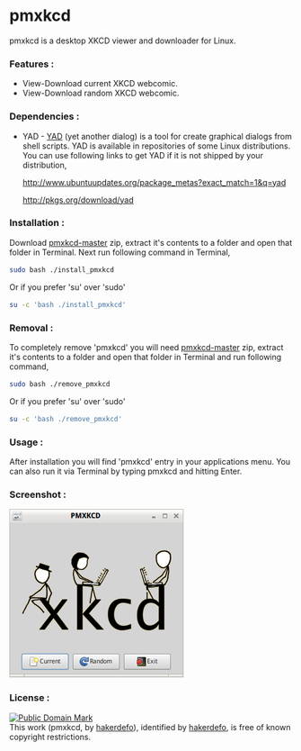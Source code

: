 # pmxkcd
pmxkcd is a desktop XKCD viewer and downloader for Linux.


### Features :

  - View-Download current XKCD webcomic.
  - View-Download random XKCD webcomic.


### Dependencies :

  - YAD - [YAD] (yet another dialog) is a tool for create graphical dialogs from shell scripts. YAD is available in repositories of some Linux distributions. You can use following links to get YAD if it is not shipped by your distribution,

    http://www.ubuntuupdates.org/package_metas?exact_match=1&q=yad

    http://pkgs.org/download/yad


### Installation :

Download [pmxkcd-master] zip, extract it's contents to a folder and open that folder in Terminal.
Next run following command in Terminal,
```sh
sudo bash ./install_pmxkcd
```
Or if you prefer 'su' over 'sudo'
```sh
su -c 'bash ./install_pmxkcd'
```


### Removal :

To completely remove 'pmxkcd' you will need [pmxkcd-master] zip, extract it's contents to a folder and open that folder in Terminal and run following command,
```sh
sudo bash ./remove_pmxkcd
```
Or if you prefer 'su' over 'sudo'
```sh
su -c 'bash ./remove_pmxkcd'
```


### Usage :

After installation you will find 'pmxkcd' entry in your applications menu. You can also run it via Terminal by typing pmxkcd and hitting Enter.


### Screenshot :

![alt text](https://github.com/hakerdefo/pmxkcd/blob/master/pmxkcd.png "pmxkcd")


### License :


[![Public Domain Mark](http://i.creativecommons.org/p/mark/1.0/88x31.png)](http://creativecommons.org/publicdomain/mark/1.0/)  
This work (<span property="dct:title">pmxkcd</span>, by [<span property="dct:title">hakerdefo</span>](https://github.com/hakerdefo/pmxkcd)), identified by [<span property="dct:title">hakerdefo</span>](https://hakerdefo.blogspot.com), is free of known copyright restrictions.


[YAD]:https://sourceforge.net/projects/yad-dialog/
[pmxkcd-master]:https://github.com/hakerdefo/pmxkcd/archive/master.zip
